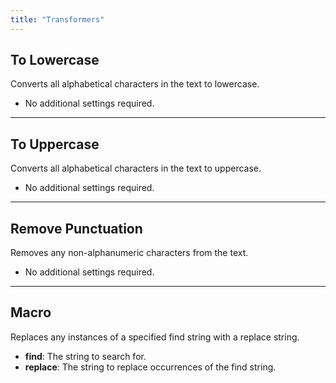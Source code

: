 ```yaml
---
title: "Transformers"
---
```


## To Lowercase
Converts all alphabetical characters in the text to lowercase.

- No additional settings required.

---

## To Uppercase
Converts all alphabetical characters in the text to uppercase.

- No additional settings required.

---

## Remove Punctuation
Removes any non-alphanumeric characters from the text.

- No additional settings required.

---

## Macro
Replaces any instances of a specified find string with a replace string.

- **find**: The string to search for.
- **replace**: The string to replace occurrences of the find string.


